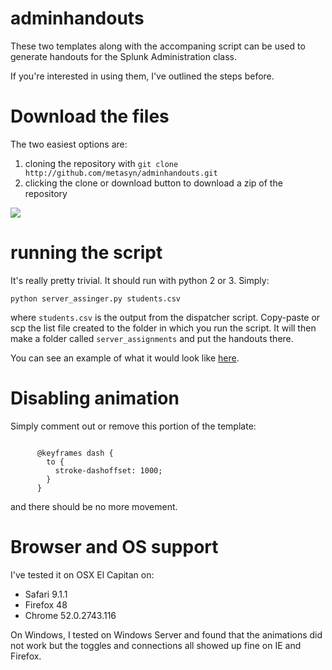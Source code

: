 # adminhandouts

These two templates along with the accompaning script can be used to generate handouts for the Splunk Administration class. 

If you're interested in using them, I've outlined the steps before.

# Download the files

The two easiest options are:

1. cloning the repository with `git clone http://github.com/metasyn/adminhandouts.git`
2. clicking the clone or download button to download a zip of the repository

![](http://i.imgur.com/wnBWlPP.png)

# running the script

It's really pretty trivial. It should run with python 2 or 3. Simply:

`python server_assinger.py students.csv`

where `students.csv` is the output from the dispatcher script. Copy-paste or scp the list file created to the folder in which you run the script. It will then make a folder called `server_assignments` and put the handouts there.

You can see an example of what it would look like [here](https://rawgit.com/metasyn/adminhandouts/master/template_linux.html).

# Disabling animation

Simply comment out or remove this portion of the template:

```

      @keyframes dash {
        to {
          stroke-dashoffset: 1000;
        }
      }
```

and there should be no more movement.

# Browser and OS support

I've tested it on OSX El Capitan on:

 - Safari 9.1.1
 - Firefox 48
 - Chrome 52.0.2743.116

On Windows, I tested on Windows Server and found that the animations did not work but the toggles and connections all showed up fine on IE and Firefox. 
